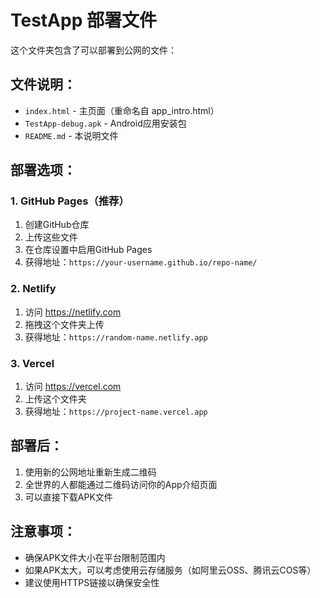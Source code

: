 # TestApp 部署文件

这个文件夹包含了可以部署到公网的文件：

## 文件说明：
- `index.html` - 主页面（重命名自 app_intro.html）
- `TestApp-debug.apk` - Android应用安装包
- `README.md` - 本说明文件

## 部署选项：

### 1. GitHub Pages（推荐）
1. 创建GitHub仓库
2. 上传这些文件
3. 在仓库设置中启用GitHub Pages
4. 获得地址：`https://your-username.github.io/repo-name/`

### 2. Netlify
1. 访问 https://netlify.com
2. 拖拽这个文件夹上传
3. 获得地址：`https://random-name.netlify.app`

### 3. Vercel
1. 访问 https://vercel.com
2. 上传这个文件夹
3. 获得地址：`https://project-name.vercel.app`

## 部署后：
1. 使用新的公网地址重新生成二维码
2. 全世界的人都能通过二维码访问你的App介绍页面
3. 可以直接下载APK文件

## 注意事项：
- 确保APK文件大小在平台限制范围内
- 如果APK太大，可以考虑使用云存储服务（如阿里云OSS、腾讯云COS等）
- 建议使用HTTPS链接以确保安全性 
